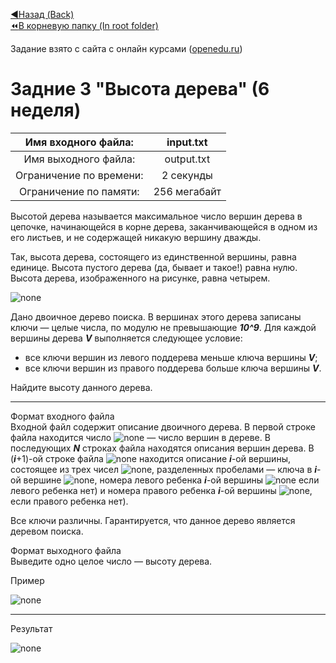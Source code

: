 [:arrow_backward:Назад (Back)](https://github.com/Bloodies/University.Projects/tree/master/Course%202/AaDS%20(Algorithms%20and%20data%20structures))  
[:rewind:В корневую папку (In root folder)](https://github.com/Bloodies/University.Projects)  

Задание взято с сайта с онлайн курсами ([openedu.ru](https://courses.openedu.ru))

# Задние 3 "Высота дерева" (6 неделя)
| Имя входного файла: | input.txt |
|:--------------------:|:----------:|
| Имя выходного файла: | output.txt |
| Ограничение по времени: | 2 секунды |
| Ограничение по памяти: | 256 мегабайт |

Высотой дерева называется максимальное число вершин дерева в цепочке, начинающейся в корне дерева, заканчивающейся в одном из его листьев, и не содержащей никакую вершину дважды.

Так, высота дерева, состоящего из единственной вершины, равна единице. Высота пустого дерева (да, бывает и такое!) равна нулю. Высота дерева, изображенного на рисунке, равна четырем.

![none](https://github.com/Bloodies/University.Projects/blob/master/Course%202/AaDS%20(Algorithms%20and%20data%20structures)/Algorithms%20Practice%20(ITMO)/Resources/txt_w6_t3_1.png)

Дано двоичное дерево поиска. В вершинах этого дерева записаны ключи — целые числа, по модулю не превышающие ***10^9***. Для каждой вершины дерева ***V*** выполняется следующее условие:

* все ключи вершин из левого поддерева меньше ключа вершины ***V***;
* все ключи вершин из правого поддерева больше ключа вершины ***V***.

Найдите высоту данного дерева.
__________________
Формат входного файла  
Входной файл содержит описание двоичного дерева. В первой строке файла находится число ![none](https://github.com/Bloodies/University.Projects/blob/master/Course%202/AaDS%20(Algorithms%20and%20data%20structures)/Algorithms%20Practice%20(ITMO)/Resources/txt_w6-w7_1.png)  — число вершин в дереве. В последующих ***N*** строках файла находятся описания вершин дерева. В (***i***+1)-ой строке файла ![none](https://github.com/Bloodies/University.Projects/blob/master/Course%202/AaDS%20(Algorithms%20and%20data%20structures)/Algorithms%20Practice%20(ITMO)/Resources/txt_w6-w7_2.png) находится описание ***i***-ой вершины, состоящее из трех чисел ![none](https://github.com/Bloodies/University.Projects/blob/master/Course%202/AaDS%20(Algorithms%20and%20data%20structures)/Algorithms%20Practice%20(ITMO)/Resources/txt_w6-w7_3.png), разделенных пробелами — ключа в ***i***-ой вершине ![none](https://github.com/Bloodies/University.Projects/blob/master/Course%202/AaDS%20(Algorithms%20and%20data%20structures)/Algorithms%20Practice%20(ITMO)/Resources/txt_w6-w7_4.png), номера левого ребенка ***i***-ой вершины ![none](https://github.com/Bloodies/University.Projects/blob/master/Course%202/AaDS%20(Algorithms%20and%20data%20structures)/Algorithms%20Practice%20(ITMO)/Resources/txt_w6-w7_5.png) если левого ребенка нет) и номера правого ребенка ***i***-ой вершины ![none](https://github.com/Bloodies/University.Projects/blob/master/Course%202/AaDS%20(Algorithms%20and%20data%20structures)/Algorithms%20Practice%20(ITMO)/Resources/txt_w6-w7_6.png), если правого ребенка нет).

Все ключи различны. Гарантируется, что данное дерево является деревом поиска.

Формат выходного файла  
Выведите одно целое число — высоту дерева.

Пример

![none](https://github.com/Bloodies/University.Projects/blob/master/Course%202/AaDS%20(Algorithms%20and%20data%20structures)/Algorithms%20Practice%20(ITMO)/Resources/format_w6_t3.png)
__________________
Результат

![none](https://github.com/Bloodies/University.Projects/blob/master/Course%202/AaDS%20(Algorithms%20and%20data%20structures)/Algorithms%20Practice%20(ITMO)/Resources/result_w6_t3.png)